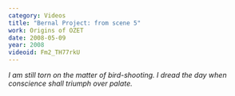 ```yaml
---
category: Videos
title: "Bernal Project: from scene 5"
work: Origins of OZET
date: 2008-05-09
year: 2008
videoid: Fm2_TH77rkU
---
```


<em>I am still torn on the matter of bird-shooting. I dread the day when conscience shall triumph over palate.</em>
